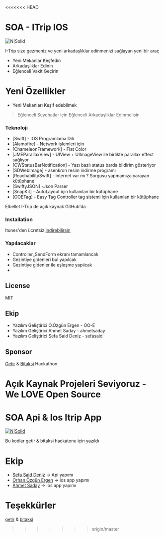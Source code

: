 <<<<<<< HEAD
# SOA - ITrip IOS

![N|Solid](https://www.tripdatabase.com/static/img/trip-logo.png)

I-Trip size gezmeniz ve yeni arkadaşlıklar edinmenizi sağlayan yeni bir araç

  - Yeni Mekanlar Keşfedin
  - Arkadaşlıklar Edinin
  - Eğlenceli Vakit Geçirin

# Yeni Özellikler

  - Yeni Mekanları Keşif edebilmek
 



 
> Eğlenceli Seyehatlar için Eğlenceli Arkadaşlıklar Edinmelisin 

### Teknoloji


* [Swift] - IOS Programlama Dili
* [Alamofire] - Network işlemleri için
* [ChameleonFramework] - Flat Color
* [JMEParallaxView] - UIView + UIImageView ile birlikte parallax effect sağlıyor
* [CWStatusBarNotification] - Yazı bazlı status barda bildirim gösteriyor
* [SDWebImage] - asenkron resim indirme programı
* [ReachabilitySwift] - internet var mı ? Sorgusu yapmamıza yarayan kütüphane
* [SwiftyJSON] -Json Parser
* [SnapKit] - AutoLayout için kullanılan bir kütüphane
* [OOETag] - Easy Tag Controller tag sistemi için kullanılan bir kütüphane

Elbellet I-Trip de açık kaynak GitHub'da

### Installation
Itunes'den ücretsiz [indirebilirsin](www.itunes.com)


### Yapılacaklar

 - Controller_SendForm ekranı tamamlancak
 - Gezintiye gidenleri bul yapılcak
 - Gezintiye gidenler ile eşleşme yapılcak
 - 

License
----

MIT 

Ekip
---
- Yazılım Geliştirici O.Özgün Ergen - OO-E
- Yazılım Geliştirici Ahmet Saday - ahmetsaday
- Yazılım Geliştirici Sefa Said Deniz - sefasaid

Sponsor
---
[Getir](https://getir.com/) & [Bitaksi](http://www.bitaksi.com/) Hackathon

**Açık Kaynak Projeleri Seviyoruz - We LOVE  Open Source**
=======
# SOA Api & Ios Itrip App

[![N|Solid](http://i.hizliresim.com/W00rVq.png)]()

Bu kodlar getir & bitaksi hackatonu için yazıldı

# Ekip

- [Sefa Said Deniz](https://www.linkedin.com/in/sefa-said-deniz/) -> Api yapımı
- [Orhan Özgün Ergen](https://www.linkedin.com/in/ooergen/) -> ios app yapımı
- [Ahmet Saday](https://www.linkedin.com/in/ahmet-saday-1779b97b/) -> ios app yapımı


# Teşekkürler
[getir](https://getir.com/) & [bitaksi](http://www.bitaksi.com/)

>>>>>>> origin/master
